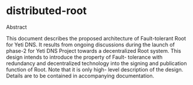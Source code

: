 # distributed-root

Abstract

   This document describes the proposed architecture of Fault-tolerant
   Root for Yeti DNS.  It results from ongoing discussions during the
   launch of phase-2 for Yeti DNS Project towards a decentralized Root
   system.  This design intends to introduce the property of Fault-
   tolerance with redundancy and decentralized technology into the
   signing and publication function of Root.  Note that it is only high-
   level description of the design.  Details are to be contained in
   accompanying documentation.
